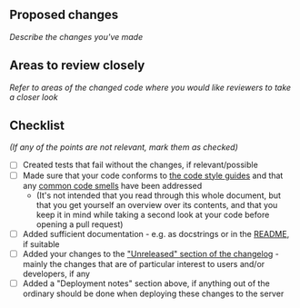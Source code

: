 ## Proposed changes
_Describe the changes you've made_


## Areas to review closely
_Refer to areas of the changed code where you would like reviewers to take a closer look_


## Checklist
_(If any of the points are not relevant, mark them as checked)_

- [ ] Created tests that fail without the changes, if relevant/possible
- [ ] Made sure that your code conforms to [the code style guides](https://github.com/MAKENTNU/web/blob/main/CONTRIBUTING.md#code-style-guides)
      and that any [common code smells](https://github.com/MAKENTNU/web/blob/main/CONTRIBUTING.md#code-review-guideline-code-smells) have been addressed
  - (It's not intended that you read through this whole document, but that you get yourself an overview over its contents,
    and that you keep it in mind while taking a second look at your code before opening a pull request)
- [ ] Added sufficient documentation - e.g. as docstrings or in the [README](https://github.com/MAKENTNU/web/blob/main/README.md), if suitable
- [ ] Added your changes to the ["Unreleased" section of the changelog](https://github.com/MAKENTNU/web/blob/main/CHANGELOG.md#unreleased) -
      mainly the changes that are of particular interest to users and/or developers, if any
- [ ] Added a "Deployment notes" section above, if anything out of the ordinary should be done when deploying these changes to the server
